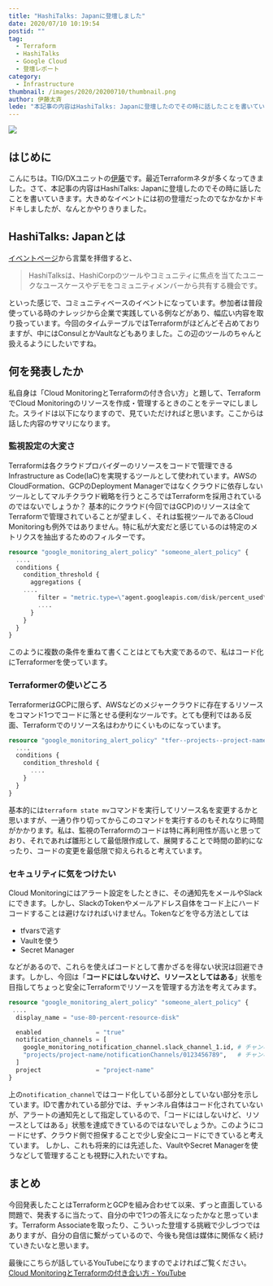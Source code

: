 ```yaml
---
title: "HashiTalks: Japanに登壇しました"
date: 2020/07/10 10:19:54
postid: ""
tag:
  - Terraform
  - HashiTalks
  - Google Cloud
  - 登壇レポート
category:
  - Infrastructure
thumbnail: /images/2020/20200710/thumbnail.png
author: 伊藤太斉
lede: "本記事の内容はHashiTalks: Japanに登壇したのでその時に話したことを書いていきます。大きめなイベントには初の登壇だったのでなかなかドキドキしましたが、なんとかやりきりました。"
---
```


<img src="/images/2020/20200710/top.png" loading="lazy">

## はじめに

こんにちは。TIG/DXユニットの[伊藤](https://twitter.com/kaedemalu)です。最近Terraformネタが多くなってきました。さて、本記事の内容はHashiTalks: Japanに登壇したのでその時に話したことを書いていきます。大きめなイベントには初の登壇だったのでなかなかドキドキしましたが、なんとかやりきりました。

## HashiTalks: Japanとは

[イベントページ](https://events.hashicorp.com/hashitalksjapan)から言葉を拝借すると、
> HashiTalksは、HashiCorpのツールやコミュニティに焦点を当てたユニークなユースケースやデモをコミュニティメンバーから共有する機会です。

といった感じで、コミュニティベースのイベントになっています。参加者は普段使っている時のナレッジから企業で実践している例などがあり、幅広い内容を取り扱っています。今回のタイムテーブルではTerraformがほどんどそ占めておりますが、中にはConsulとかVaultなどもありました。この辺のツールのちゃんと扱えるようにしたいですね。

## 何を発表したか

私自身は「Cloud MonitoringとTerraformの付き合い方」と題して、TerraformでCloud Monitoringのリソースを作成・管理するときのことをテーマにしました。スライドは以下になりますので、見ていただければと思います。ここからは話した内容のサマリになります。

<script async class="speakerdeck-embed" data-id="01797d2feb8b41359be8138a65170819" data-ratio="1.77777777777778" src="//speakerdeck.com/assets/embed.js"></script>

### 監視設定の大変さ

Terraformは各クラウドプロバイダーのリソースをコードで管理できるInfrastructure as Code(IaC)を実現するツールとして使われています。AWSのCloudFormation、GCPのDeployment Managerではなくクラウドに依存しないツールとしてマルチクラウド戦略を行うところではTerraformを採用されているのではないでしょうか？
基本的にクラウド(今回ではGCP)のリソースは全てTerraformで管理されていることが望ましく、それは監視ツールであるCloud Monitoringも例外ではありません。特に私が大変だと感じているのは特定のメトリクスを抽出するためのフィルターです。

```tf
resource "google_monitoring_alert_policy" "someone_alert_policy" {
  ....
  conditions {
    condition_threshold {
      aggregations {
	....
        filter = "metric.type=\"agent.googleapis.com/disk/percent_used\" resource.type=\"gce_instance\" metric.label.\"state\"=\"used\" metric.label.\"device\"=\"rootfs\" metadata.user_labels.\"name\"=\"sample-instance-1\""
        ....
      }
    }
  }
}
```

このように複数の条件を重ねて書くことはとても大変であるので、私はコード化にTerraformerを使っています。

### Terraformerの使いどころ

TerraformerはGCPに限らず、AWSなどのメジャークラウドに存在するリソースをコマンド1つでコードに落とせる便利なツールです。とても便利ではある反面、Terraformでのリソース名はわかりにくいものになっています。

```tf
resource "google_monitoring_alert_policy" "tfer--projects--project-name--alertPolicies--17320504" {
  ....
  conditions {
    condition_threshold {
      ....
    }
  }
}
```

基本的には`terraform state mv`コマンドを実行してリソース名を変更するかと思いますが、一通り作り切ってからこのコマンドを実行するのもそれなりに時間がかかります。私は、監視のTerraformのコードは特に再利用性が高いと思っており、それであれば雛形として最低限作成して、展開することで時間の節約になったり、コードの変更を最低限で抑えられると考えています。

### セキュリティに気をつけたい

Cloud Monitoringにはアラート設定をしたときに、その通知先をメールやSlackにできます。しかし、SlackのTokenやメールアドレス自体をコード上にハードコードすることは避けなければいけません。Tokenなどを守る方法としては

- tfvarsで逃す
- Vaultを使う
- Secret Manager

などがあるので、これらを使えばコードとして書かざるを得ない状況は回避できます。しかし、今回は「**コードにはしないけど、リソースとしてはある**」状態を目指してちょっと安全にTerraformでリソースを管理する方法を考えてみます。

```tf
resource "google_monitoring_alert_policy" "someone_alert_policy" {
 ....
  display_name = "use-80-percent-resource-disk"

  enabled               = "true"
  notification_channels = [
    google_monitoring_notification_channel.slack_channel_1.id, # チャンネルがコード化されている
    "projects/project-name/notificationChannels/0123456789",   # チャンネルがコード化されていない
  ]
  project               = "project-name"
}
```

上の`notification_channel`ではコード化している部分としていない部分を示しています。IDで書かれている部分では、チャンネル自体はコード化されていないが、アラートの通知先として指定しているので、「コードにはしないけど、リソースとしてはある」状態を達成できているのではないでしょうか。このようにコードにせず、クラウド側で担保することで少し安全にコードにできていると考えています。
しかし、これも将来的には先述した、VaultやSecret Managerを使うなどして管理することも視野に入れたいですね。

## まとめ

今回発表したことはTerraformとGCPを組み合わせて以来、ずっと直面している問題で、発表するに当たって、自分の中で1つの答えになったかなと思っています。Terraform Associateを取ったり、こういった登壇する挑戦で少しづつではありますが、自分の自信に繋がっているので、今後も発信は媒体に関係なく続けていきたいなと思います。

最後にこちらが話しているYouTubeになりますのでよければご覧ください。
[Cloud MonitoringとTerraformの付き合い方 - YouTube](https://www.youtube.com/watch?v=SiCCwE9a1iY&list=PL81sUbsFNc5aWJJrpaclnwARJAzf1-2bV&index=14&t=0s)
